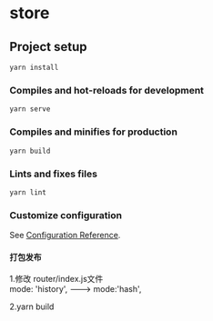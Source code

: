 # store

## Project setup
```
yarn install
```

### Compiles and hot-reloads for development
```
yarn serve
```

### Compiles and minifies for production
```
yarn build
```

### Lints and fixes files
```
yarn lint
```

### Customize configuration
See [Configuration Reference](https://cli.vuejs.org/config/).


#### 打包发布
1.修改 router/index.js文件<br>
mode: 'history', ---> mode:'hash',

2.yarn build
